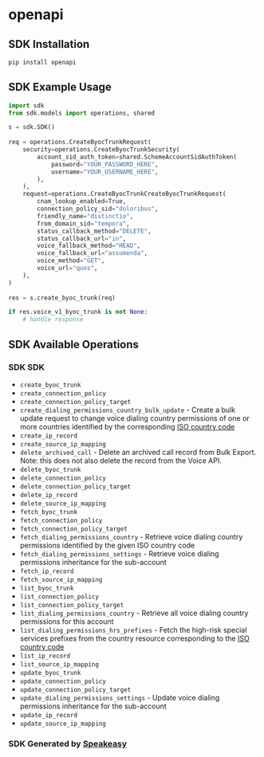 # openapi

<!-- Start SDK Installation -->
## SDK Installation

```bash
pip install openapi
```
<!-- End SDK Installation -->

## SDK Example Usage
<!-- Start SDK Example Usage -->
```python
import sdk
from sdk.models import operations, shared

s = sdk.SDK()
    
req = operations.CreateByocTrunkRequest(
    security=operations.CreateByocTrunkSecurity(
        account_sid_auth_token=shared.SchemeAccountSidAuthToken(
            password="YOUR_PASSWORD_HERE",
            username="YOUR_USERNAME_HERE",
        ),
    ),
    request=operations.CreateByocTrunkCreateByocTrunkRequest(
        cnam_lookup_enabled=True,
        connection_policy_sid="doloribus",
        friendly_name="distinctio",
        from_domain_sid="tempora",
        status_callback_method="DELETE",
        status_callback_url="in",
        voice_fallback_method="HEAD",
        voice_fallback_url="assumenda",
        voice_method="GET",
        voice_url="quos",
    ),
)
    
res = s.create_byoc_trunk(req)

if res.voice_v1_byoc_trunk is not None:
    # handle response
```
<!-- End SDK Example Usage -->

<!-- Start SDK Available Operations -->
## SDK Available Operations

### SDK SDK

* `create_byoc_trunk`
* `create_connection_policy`
* `create_connection_policy_target`
* `create_dialing_permissions_country_bulk_update` - Create a bulk update request to change voice dialing country permissions of one or more countries identified by the corresponding [ISO country code](https://en.wikipedia.org/wiki/ISO_3166-1_alpha-2)
* `create_ip_record`
* `create_source_ip_mapping`
* `delete_archived_call` - Delete an archived call record from Bulk Export. Note: this does not also delete the record from the Voice API.
* `delete_byoc_trunk`
* `delete_connection_policy`
* `delete_connection_policy_target`
* `delete_ip_record`
* `delete_source_ip_mapping`
* `fetch_byoc_trunk`
* `fetch_connection_policy`
* `fetch_connection_policy_target`
* `fetch_dialing_permissions_country` - Retrieve voice dialing country permissions identified by the given ISO country code
* `fetch_dialing_permissions_settings` - Retrieve voice dialing permissions inheritance for the sub-account
* `fetch_ip_record`
* `fetch_source_ip_mapping`
* `list_byoc_trunk`
* `list_connection_policy`
* `list_connection_policy_target`
* `list_dialing_permissions_country` - Retrieve all voice dialing country permissions for this account
* `list_dialing_permissions_hrs_prefixes` - Fetch the high-risk special services prefixes from the country resource corresponding to the [ISO country code](https://en.wikipedia.org/wiki/ISO_3166-1_alpha-2)
* `list_ip_record`
* `list_source_ip_mapping`
* `update_byoc_trunk`
* `update_connection_policy`
* `update_connection_policy_target`
* `update_dialing_permissions_settings` - Update voice dialing permissions inheritance for the sub-account
* `update_ip_record`
* `update_source_ip_mapping`

<!-- End SDK Available Operations -->

### SDK Generated by [Speakeasy](https://docs.speakeasyapi.dev/docs/using-speakeasy/client-sdks)
